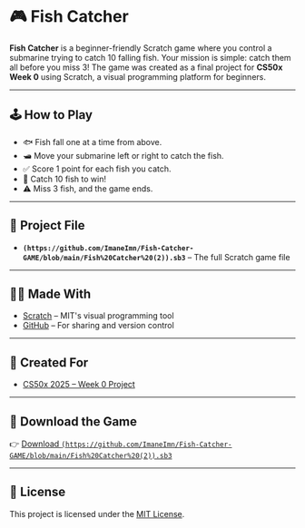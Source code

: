 # 🎮 Fish Catcher

**Fish Catcher** is a beginner-friendly Scratch game where you control a submarine trying to catch 10 falling fish. Your mission is simple: catch them all before you miss 3! The game was created as a final project for **CS50x Week 0** using Scratch, a visual programming platform for beginners.

---

## 🕹 How to Play

- 🐟 Fish fall one at a time from above.
- 🛥️ Move your submarine left or right to catch the fish.
- ✅ Score 1 point for each fish you catch.
- 🎯 Catch 10 fish to win!
- ⚠️ Miss 3 fish, and the game ends.

---

## 📂 Project File

- **`(https://github.com/ImaneImn/Fish-Catcher-GAME/blob/main/Fish%20Catcher%20(2)).sb3`** – The full Scratch game file

---

## 👩‍💻 Made With

- [Scratch](https://scratch.mit.edu) – MIT's visual programming tool  
- [GitHub](https://github.com) – For sharing and version control

---

## 🧠 Created For

- [CS50x 2025 – Week 0 Project](https://cs50.harvard.edu/x/2025/)

---

## 🔗 Download the Game

👉 [Download `(https://github.com/ImaneImn/Fish-Catcher-GAME/blob/main/Fish%20Catcher%20(2)).sb3`](https://github.com/ImaneImn/fish-catcher/blob/main/Fish%20Catcher%20(2).sb3)

---

## 📜 License

This project is licensed under the [MIT License](LICENSE).
